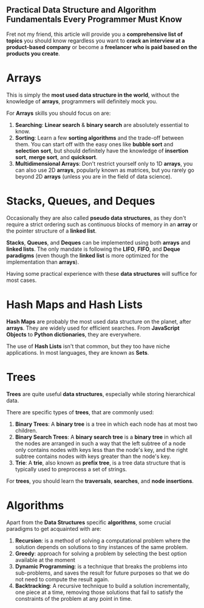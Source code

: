 ## Practical Data Structure and Algorithm Fundamentals Every Programmer Must Know

Fret not my friend, this article will provide you a **comprehensive list of topics** you should know regardless you want to **crack an interview at a product-based company** or become a **freelancer who is paid based on the products you create**.

# Arrays

This is simply the **most used data structure in the world**, without the knowledge of **arrays**, programmers will definitely mock you.

For **Arrays** skills you should focus on are:

1. **Searching**: **Linear search** & **binary search** are absolutely essential to know.
2. **Sorting**: Learn a few **sorting algorithms** and the trade-off between them. You can start off with the easy ones like **bubble sort** and **selection sort**, but should definitely have the knowledge of **insertion sort**, **merge sort**, and **quicksort**.
3. **Multidimensional Arrays**: Don't restrict yourself only to 1D **arrays**, you can also use 2D **arrays**, popularly known as matrices, but you rarely go beyond 2D **arrays** (unless you are in the field of data science).

# Stacks, Queues, and Deques

Occasionally they are also called **pseudo data structures**, as they don't require a strict ordering such as continuous blocks of memory in an **array** or the pointer structure of a **linked list**.

**Stacks**, **Queues**, and **Deques** can be implemented using both **arrays** and **linked lists**. The only mandate is following the **LIFO**, **FIFO**, and **Deque paradigms** (even though the **linked list** is more optimized for the implementation than **arrays**).

Having some practical experience with these **data structures** will suffice for most cases.

# Hash Maps and Hash Lists

**Hash Maps** are probably the most used data structure on the planet, after **arrays**. They are widely used for efficient searches. From **JavaScript Objects** to **Python dictionaries**, they are everywhere.

The use of **Hash Lists** isn't that common, but they too have niche applications. In most languages, they are known as **Sets**.

# Trees

**Trees** are quite useful **data structures**, especially while storing hierarchical data.

There are specific types of **trees**, that are commonly used:

1. **Binary Trees**: A **binary tree** is a tree in which each node has at most two children.
2. **Binary Search Trees**: A **binary search tree** is a **binary tree** in which all the nodes are arranged in such a way that the left subtree of a node only contains nodes with keys less than the node's key, and the right subtree contains nodes with keys greater than the node's key.
3. **Trie**: A **trie**, also known as **prefix tree**, is a tree data structure that is typically used to preprocess a set of strings.

For **trees**, you should learn the **traversals**, **searches**, and **node insertions**.

# Algorithms

Apart from the **Data Structures** specific **algorithms**, some crucial paradigms to get acquainted with are:

1. **Recursion**: is a method of solving a computational problem where the solution depends on solutions to tiny instances of the same problem.
2. **Greedy**: approach for solving a problem by selecting the best option available at the moment
3. **Dynamic Programming**: is a technique that breaks the problems into sub-problems, and saves the result for future purposes so that we do not need to compute the result again.
4. **Backtracking**: A recursive technique to build a solution incrementally, one piece at a time, removing those solutions that fail to satisfy the constraints of the problem at any point in time.